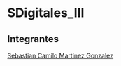 # SDigitales_III
## Integrantes
[Sebastian Camilo Martinez Gonzalez](https://github.com/SebasMtz30)
